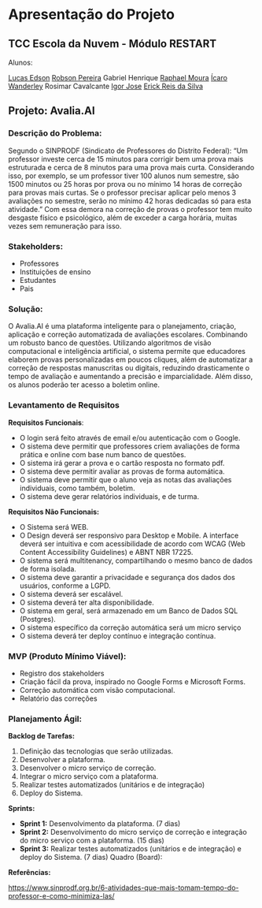 # Apresentação do Projeto
## TCC Escola da Nuvem - Módulo RESTART
Alunos:
<!-- Links do Github -->
[Lucas Edson](https://github.com/lucasedson)
[Robson Pereira](https://github.com/pereirarob)
Gabriel Henrique
[Raphael Moura](https://github.com/orafamoura)
[Ícaro Wanderley](https://github.com/IcaroWanderley)
Rosimar Cavalcante
[Igor Jose](https://github.com/igorjose23)
[Erick Reis da Silva](https://github.com/Erick980)

## Projeto: Avalia.AI
### Descrição do Problema:
Segundo o SINPRODF (Sindicato de Professores do Distrito Federal): “Um professor investe cerca de 15 minutos para corrigir bem uma prova mais estruturada e cerca de 8 minutos para uma prova mais curta.
Considerando isso, por exemplo, se um professor tiver 100 alunos num semestre, são 1500 minutos ou 25 horas por prova ou no mínimo 14 horas de correção para provas mais curtas. Se o professor precisar aplicar pelo menos 3 avaliações no semestre, serão no mínimo 42 horas dedicadas só para esta atividade.”
Com essa demora na correção de provas o professor tem muito desgaste físico e psicológico, além de exceder a carga horária, muitas vezes sem remuneração para isso.
 
### Stakeholders:
- Professores
- Instituições de ensino
- Estudantes
- Pais

### Solução:
O Avalia.AI é uma plataforma inteligente para o planejamento, criação, aplicação e correção automatizada de avaliações escolares. Combinando um robusto banco de questões. Utilizando algoritmos de visão computacional e inteligência artificial, o sistema permite que educadores elaborem provas personalizadas em poucos cliques, além de automatizar a correção de respostas manuscritas ou digitais, reduzindo drasticamente o tempo de avaliação e aumentando a precisão e imparcialidade.
Além disso, os alunos poderão ter acesso a boletim online.

### Levantamento de Requisitos

**Requisitos Funcionais**:
- O login será feito através de email e/ou autenticação com o Google.
- O sistema deve permitir que professores criem avaliações de forma prática e online com base num banco de questões.
- O sistema irá gerar a prova e o cartão resposta no formato pdf.
- O sistema deve permitir avaliar as provas de forma automática.
- O sistema deve permitir que o aluno veja as notas das avaliações individuais, como também, boletim.
- O sistema deve gerar relatórios individuais, e de turma.

**Requisitos Não Funcionais:**
- O Sistema será WEB.
- O Design deverá ser responsivo para Desktop e Mobile.
A interface deverá ser intuitiva e com acessibilidade de acordo com WCAG (Web Content Accessibility Guidelines) e ABNT NBR 17225.
- O sistema será multitenancy, compartilhando o mesmo banco de dados de forma isolada.
- O sistema deve garantir a privacidade e segurança dos dados dos usuários, conforme a LGPD.
- O sistema deverá ser escalável.
- O sistema deverá ter alta disponibilidade.
- O sistema em geral, será armazenado em um Banco de Dados SQL (Postgres).
- O sistema específico da correção automática será um micro serviço
- O sistema deverá ter deploy contínuo e integração contínua.

### MVP (Produto Mínimo Viável):
- Registro dos stakeholders
- Criação fácil da prova, inspirado no Google Forms e Microsoft Forms.
- Correção automática com visão computacional.
- Relatório das correções

### Planejamento Ágil:
**Backlog de Tarefas:**

1. Definição das tecnologias que serão utilizadas.
2. Desenvolver a plataforma.
3. Desenvolver o micro serviço de correção.
4. Integrar o micro serviço com a plataforma.
5. Realizar testes automatizados (unitários e de integração)
6. Deploy do Sistema.

**Sprints:**
- **Sprint 1:** Desenvolvimento da plataforma. (7 dias)
- **Sprint 2:** Desenvolvimento do micro serviço de correção e integração do micro serviço com a plataforma. (15 dias)
- **Sprint 3:** Realizar testes automatizados (unitários e de integração) e deploy do Sistema. (7 dias)
Quadro (Board):





**Referências:**

https://www.sinprodf.org.br/6-atividades-que-mais-tomam-tempo-do-professor-e-como-minimiza-las/


